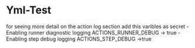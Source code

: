 # Yml-Test

for seeing more detail on the action log section add this varibles as secret
-Enabling runner diagnostic logging
  ACTIONS_RUNNER_DEBUG -> true
-Enabling step debug logging
  ACTIONS_STEP_DEBUG ->true
